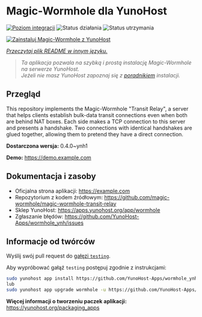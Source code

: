 <!--
To README zostało automatycznie wygenerowane przez <https://github.com/YunoHost/apps/tree/master/tools/readme_generator>
Nie powinno być ono edytowane ręcznie.
-->

# Magic-Wormhole dla YunoHost

[![Poziom integracji](https://apps.yunohost.org/badge/integration/wormhole)](https://ci-apps.yunohost.org/ci/apps/wormhole/)
![Status działania](https://apps.yunohost.org/badge/state/wormhole)
![Status utrzymania](https://apps.yunohost.org/badge/maintained/wormhole)

[![Zainstaluj Magic-Wormhole z YunoHost](https://install-app.yunohost.org/install-with-yunohost.svg)](https://install-app.yunohost.org/?app=wormhole)

*[Przeczytaj plik README w innym języku.](./ALL_README.md)*

> *Ta aplikacja pozwala na szybką i prostą instalację Magic-Wormhole na serwerze YunoHost.*  
> *Jeżeli nie masz YunoHost zapoznaj się z [poradnikiem](https://yunohost.org/install) instalacji.*

## Przegląd

This repository implements the Magic-Wormhole "Transit Relay", a server that helps clients establish bulk-data transit connections even when both are behind NAT boxes. Each side makes a TCP connection to this server and presents a handshake. Two connections with identical handshakes are glued together, allowing them to pretend they have a direct connection.

**Dostarczona wersja:** 0.4.0~ynh1

**Demo:** <https://demo.example.com>
## Dokumentacja i zasoby

- Oficjalna strona aplikacji: <https://example.com>
- Repozytorium z kodem źródłowym: <https://github.com/magic-wormhole/magic-wormhole-transit-relay>
- Sklep YunoHost: <https://apps.yunohost.org/app/wormhole>
- Zgłaszanie błędów: <https://github.com/YunoHost-Apps/wormhole_ynh/issues>

## Informacje od twórców

Wyślij swój pull request do [gałęzi `testing`](https://github.com/YunoHost-Apps/wormhole_ynh/tree/testing).

Aby wypróbować gałąź `testing` postępuj zgodnie z instrukcjami:

```bash
sudo yunohost app install https://github.com/YunoHost-Apps/wormhole_ynh/tree/testing --debug
lub
sudo yunohost app upgrade wormhole -u https://github.com/YunoHost-Apps/wormhole_ynh/tree/testing --debug
```

**Więcej informacji o tworzeniu paczek aplikacji:** <https://yunohost.org/packaging_apps>
